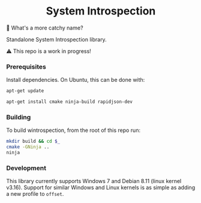 <h1 align="center">System Introspection</h1>

:pushpin: What's a more catchy name?

Standalone System Introspection library.

:warning: This repo is a work in progress!

### Prerequisites

Install dependencies. On Ubuntu, this can be done with:

```bash
apt-get update

apt-get install cmake ninja-build rapidjson-dev
```

### Building

To build wintrospection, from the root of this repo run:

```bash
mkdir build && cd $_
cmake -GNinja ..
ninja
```

### Development

This library currently supports Windows 7 and Debian 8.11 (linux kernel v3.16).
Support for similar Windows and Linux kernels is as simple as adding a new profile to `offset`.
